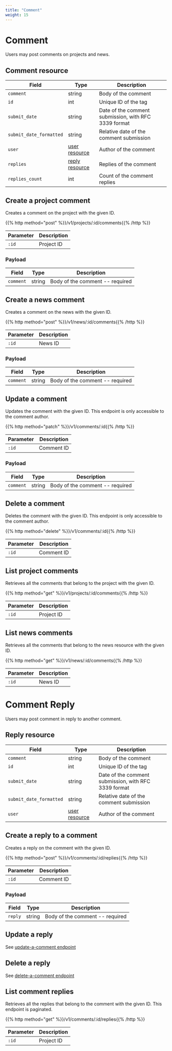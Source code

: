 ```yaml
---
title: "Comment"
weight: 15
---
```


# Comment

Users may post comments on projects and news.

## Comment resource

| Field                   | Type                             | Description                                          |
| ----------------------- | -------------------------------- | ---------------------------------------------------- |
| `comment`               | string                           | Body of the comment                                  |
| `id`                    | int                              | Unique ID of the tag                                 |
| `submit_date`           | string                           | Date of the comment submission, with RFC 3339 format |
| `submit_date_formatted` | string                           | Relative date of the comment submission              |
| `user`                  | [user resource](#user)           | Author of the comment                                |
| `replies`               | [reply resource](#comment-reply) | Replies of the comment                               |
| `replies_count`         | int                              | Count of the comment replies                         |

## Create a project comment

Creates a comment on the project with the given ID.

{{% http method="post" %}}/v1/projects/:id/comments{{% /http %}}

| Parameter | Description |
| --------- | ----------- |
| `:id`     | Project ID  |

### Payload

| Field     | Type   | Description                     |
| --------- | ------ | ------------------------------- |
| `comment` | string | Body of the comment -- required |

## Create a news comment

Creates a comment on the news  with the given ID.

{{% http method="post" %}}/v1/news/:id/comments{{% /http %}}

| Parameter | Description |
| --------- | ----------- |
| `:id`     | News ID     |

### Payload

| Field     | Type   | Description                     |
| --------- | ------ | ------------------------------- |
| `comment` | string | Body of the comment -- required |

## Update a comment

Updates the comment with the given ID. This endpoint is only accessible to the comment author.

{{% http method="patch" %}}/v1/comments/:id{{% /http %}}

| Parameter | Description |
| --------- | ----------- |
| `:id`     | Comment ID  |

### Payload

| Field     | Type   | Description                     |
| --------- | ------ | ------------------------------- |
| `comment` | string | Body of the comment -- required |

## Delete a comment

Deletes the comment with the given ID. This endpoint is only accessible to the comment author.

{{% http method="delete" %}}/v1/comments/:id{{% /http %}}

| Parameter | Description |
| --------- | ----------- |
| `:id`     | Comment ID  |

## List project comments

Retrieves all the comments that belong to the project with the given ID.

{{% http method="get" %}}/v1/projects/:id/comments{{% /http %}}

| Parameter | Description |
| --------- | ----------- |
| `:id`     | Project ID  |

## List news comments

Retrieves all the comments that belong to the news resource with the given ID.

{{% http method="get" %}}/v1/news/:id/comments{{% /http %}}

| Parameter | Description |
| --------- | ----------- |
| `:id`     | News ID     |

# Comment Reply

Users may post comment in reply to another comment.

## Reply resource

| Field                   | Type                   | Description                                          |
| ----------------------- | ---------------------- | ---------------------------------------------------- |
| `comment`               | string                 | Body of the comment                                  |
| `id`                    | int                    | Unique ID of the tag                                 |
| `submit_date`           | string                 | Date of the comment submission, with RFC 3339 format |
| `submit_date_formatted` | string                 | Relative date of the comment submission              |
| `user`                  | [user resource](#user) | Author of the comment                                |

## Create a reply to a comment

Creates a reply on the comment with the given ID.

{{% http method="post" %}}/v1/comments/:id/replies{{% /http %}}

| Parameter | Description |
| --------- | ----------- |
| `:id`     | Comment ID  |

### Payload

| Field     | Type   | Description                     |
| --------- | ------ | ------------------------------- |
| `reply`   | string | Body of the comment -- required |

## Update a reply

See [update-a-comment endpoint](#update-a-comment)

## Delete a reply

See [delete-a-comment endpoint](#update-a-comment)

## List comment replies

Retrieves all the replies that belong to the comment with the given ID.
This endpoint is paginated.

{{% http method="get" %}}/v1/comments/:id/replies{{% /http %}}

| Parameter | Description |
| --------- | ----------- |
| `:id`     | Project ID  |
